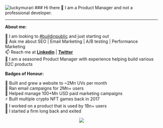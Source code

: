 <img src="https://komarev.com/ghpvc/?username=luckymurari&style=flat-square" alt="luckymurari" />
### Hi there 👋 I am a Product Manager and not a professional developer.

<hr/>

<b> About me:</b>

🏢 I am looking to <a href="https://twitter.com/hashtag/buildinpublic" > #buildinpublic</a> and just starting out<br/>
💬 Ask me about SEO | Email Marketing | A/B testing | Performance Marketing<br/>
📫 Reach me at  [**Linkedin**](https://www.linkedin.com/in/luckymurari) | [**Twitter**](https://twitter.com/luckymurari)<br/>
🌱 I am a seasoned Product Manager with experience helping build various B2C products <!--a href="https://www.crunchbase.com/organization/mysmartprice">#MySmartPrice (Price Comparison / e-Commerce)</a> | <a href="https://en.wikipedia.org/wiki/Indeed">#Indeed (Jobs / HRTech)</a> | <a href="https://en.wikipedia.org/wiki/Indeed">#Rupeek (Gold Loans / FinTech)</a> | <a href="https://en.wikipedia.org/wiki/Microsoft_Teams"> #MicrosoftTeams (Provisioning / ????? )</a--><br/>


<b> Badges of Honour:</b>

🚀 Built and grew a website to ~2Mn UVs per month
<br/>📧 Ran email campaigns for 2Mn+ users
<br/>💸 Helped manage 100+Mn USD paid marketing campaigns
<br/>⚡ Built multiple crypto NFT games back in 2017
<br/>🌟 I worked on a product that is used by 1Bn+ users
<br/>🦄 I started a firm long back and exited


<p align="center"> <img src="https://github-readme-streak-stats.herokuapp.com/?user=luckymurari&theme=dark"/></p>
